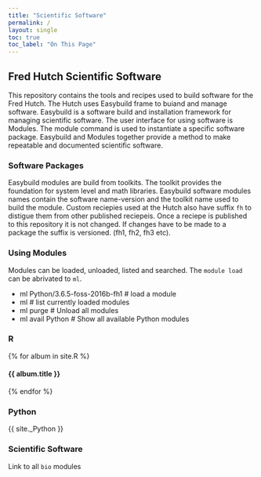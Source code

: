 ```yaml
---
title: "Scientific Software"
permalink: /
layout: single
toc: true
toc_label: "On This Page"
---
```


## Fred Hutch Scientific Software
This repository contains the tools and recipes used to build software for the Fred Hutch. The Hutch
uses Easybuild frame to buiand and manage software. Easybuild is a software build
and installation framework for managing scientific software. The user interface for using software is Modules.
The module command is used to instantiate a specific software package. Easybuild and Modules 
together provide a method to make repeatable and documented scientific software. 

### Software Packages
Easybuild modules are build from toolkits. The toolkit provides the foundation for system level and
math libraries. Easybuild software modules names contain the software name-version and the toolkit name
used to build the module. Custom reciepies used at the Hutch also have suffix ```fh``` to distigue them
from other published reciepeis. Once a reciepe is published to this repository it is not changed. If changes
have to be made to a package the suffix is versioned. (fh1, fh2, fh3 etc). 

### Using Modules
Modules can be loaded, unloaded, listed and searched.  The ```module load``` can be abrivated to ```ml```.
 - ml Python/3.6.5-foss-2016b-fh1  \# load a module
 - ml  \# list currently loaded modules
 - ml purge \# Unload all modules
 - ml avail Python  \# Show all available Python modules
 
### R 
{% for album in site.R %}
  #### {{ album.title }}
{% endfor %}

### Python  
{{ site._Python }}

### Scientific Software
Link to all ```bio``` modules
